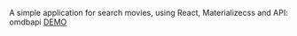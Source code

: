 A simple application for search movies, using React, Materializecss and API: omdbapi
[DEMO](https://jeniagaidukov.github.io/react-movies-app/)
